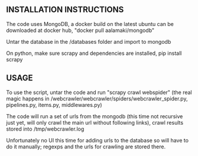 INSTALLATION INSTRUCTIONS
-------------------------

The code uses MongoDB, a docker build on the latest ubuntu can be downloaded at docker hub, "docker pull aalamaki/mongodb"

Untar the database in the /databases folder and import to mongodb

On python, make sure scrapy and dependencies are installed, pip install scrapy

USAGE
-----

To use the script, untar the code and run "scrapy crawl webspider" (the real magic happens in /webcrawler/webcrawler/spiders/webcrawler_spider.py, pipelines.py, items.py, middlewares.py)

The code will run a set of urls from the mongodb (this time not recursive just yet, will only crawl the main url without following links),
crawl results stored into /tmp/webcrawler.log

Unfortunately no UI this time for adding urls to the database so will have to do it manually; regexps and the urls for crawling are stored there.
